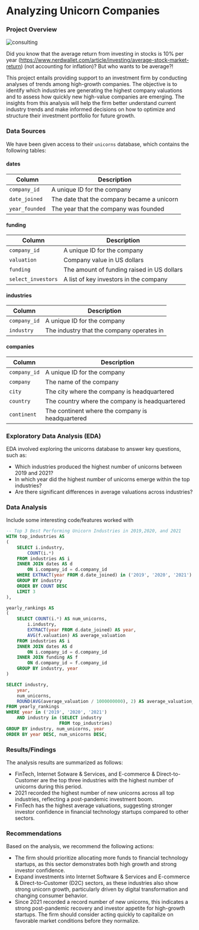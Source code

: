# Analyzing Unicorn Companies

### Project Overview

![consulting](https://github.com/user-attachments/assets/eb1be9a4-9eb6-4eb8-b4f7-2ea1acdbea96)

Did you know that the average return from investing in stocks is 10% per year (https://www.nerdwallet.com/article/investing/average-stock-market-return) (not accounting for inflation)? But who wants to be average?! 

This project entails providing support to an investment firm by conducting analyses of trends among high-growth companies. The objective is to identify which industries are generating the highest company valuations and to assess how quickly new high-value companies are emerging. The insights from this analysis will help the firm better understand current industry trends and make informed decisions on how to optimize and structure their investment portfolio for future growth.

### Data Sources

We have been given access to their `unicorns` database, which contains the following tables:

#### dates
| Column        | Description                                  |
| ------------  | -------------------------------------------- |
| `company_id`  | A unique ID for the company                  |
| `date_joined` | The date that the company became a unicorn   |
| `year_founded`| The year that the company was founded        |

#### funding
| Column             | Description                                  |
| ----------------   | -------------------------------------------- |
| `company_id`       | A unique ID for the company                  |
| `valuation`        | Company value in US dollars                  |
| `funding`          | The amount of funding raised in US dollars   |
| `select_investors` | A list of key investors in the company       |

#### industries
| Column       | Description                                  |
| ------------ | -------------------------------------------- |
| `company_id` | A unique ID for the company                  |
| `industry`   | The industry that the company operates in    |

#### companies
| Column       | Description                                       |
| ------------ | ------------------------------------------------- |
| `company_id` | A unique ID for the company                       |
| `company`    | The name of the company                           |
| `city`       | The city where the company is headquartered       |
| `country`    | The country where the company is headquartered    |
| `continent`  | The continent where the company is headquartered  |

### Exploratory Data Analysis (EDA)

EDA involved exploring the unicorns database to answer key questions, such as:
- Which industries produced the highest number of unicorns between 2019 and 2021?
- In which year did the highest number of unicorns emerge within the top industries?
- Are there significant differences in average valuations across industries?

### Data Analysis

Include some interesting code/features worked with

```sql
-- Top 3 Best Performing Unicorn Industries in 2019,2020, and 2021
WITH top_industries AS
(
    SELECT i.industry, 
        COUNT(i.*)
    FROM industries AS i
    INNER JOIN dates AS d
        ON i.company_id = d.company_id
    WHERE EXTRACT(year FROM d.date_joined) in ('2019', '2020', '2021')
    GROUP BY industry
    ORDER BY COUNT DESC
    LIMIT 3
),

yearly_rankings AS 
(
    SELECT COUNT(i.*) AS num_unicorns,
        i.industry,
        EXTRACT(year FROM d.date_joined) AS year,
        AVG(f.valuation) AS average_valuation
    FROM industries AS i
    INNER JOIN dates AS d
        ON i.company_id = d.company_id
    INNER JOIN funding AS f
        ON d.company_id = f.company_id
    GROUP BY industry, year
)

SELECT industry,
    year,
    num_unicorns,
    ROUND(AVG(average_valuation / 1000000000), 2) AS average_valuation_billions
FROM yearly_rankings
WHERE year in ('2019', '2020', '2021')
    AND industry in (SELECT industry
                    FROM top_industries)
GROUP BY industry, num_unicorns, year
ORDER BY year DESC, num_unicorns DESC;
```

### Results/Findings

The analysis results are summarized as follows:
- FinTech, Internet Sotware & Services, and E-commerce & Direct-to-Customer are the top three industries with the highest number of unicorns during this period.
- 2021 recorded the highest number of new unicorns across all top industries, reflecting a post-pandemic investment boom.
- FinTech has the highest average valuations, suggesting stronger investor confidence in financial technology startups compared to other sectors.

### Recommendations

Based on the analysis, we recommend the following actions:
- The firm should prioritize allocating more funds to financial technology startups, as this sector demonstrates both high growth and strong investor confidence.
-  Expand investments into Internet Software & Services and E-commerce & Direct-to-Customer (D2C) sectors, as these industries also show strong unicorn growth, particularly driven by digital transformation and changing consumer behavior.
-  Since 2021 recorded a record number of new unicorns, this indicates a strong post-pandemic recovery and investor appetite for high-growth startups. The firm should consider acting quickly to capitalize on favorable market conditions before they normalize.

